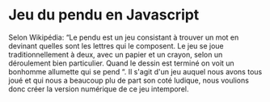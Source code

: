 # Jeu du pendu en Javascript
Selon Wikipédia: “Le pendu est un jeu consistant à trouver un mot en devinant quelles sont les lettres qui le composent. Le jeu se joue traditionnellement à deux, avec un papier et un crayon, selon un déroulement bien particulier. Quand le dessin est terminé on voit un bonhomme allumette qui se pend “. Il s'agit d'un jeu auquel nous avons tous joué et qui nous a beaucoup plu de part son coté ludique, nous voulions donc créer la version numérique de ce jeu intemporel.
